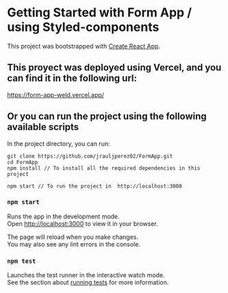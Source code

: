 # Getting Started with Form App / using Styled-components

This project was bootstrapped with [Create React App](https://github.com/facebook/create-react-app).

## This proyect was deployed using Vercel, and you can find it in the following url:
https://form-app-weld.vercel.app/


## Or you can run the project using the following available scripts

In the project directory, you can run:

    git clone https://github.com/jrauljperez02/FormApp.git
    cd FormApp
    npm install // To install all the required dependencies in this project

    npm start // To run the project in  http://localhost:3000

### `npm start`

Runs the app in the development mode.\
Open [http://localhost:3000](http://localhost:3000) to view it in your browser.

The page will reload when you make changes.\
You may also see any lint errors in the console.

### `npm test`

Launches the test runner in the interactive watch mode.\
See the section about [running tests](https://facebook.github.io/create-react-app/docs/running-tests) for more information.

